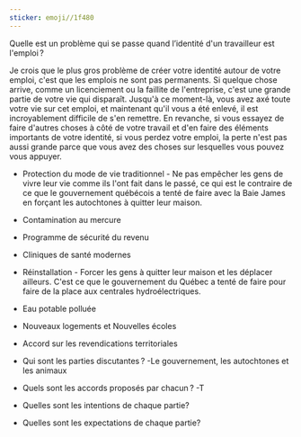 ```yaml
---
sticker: emoji//1f480
---
```

Quelle est un problème qui se passe quand l’identité d'un travailleur est l'emploi ?

Je crois que le plus gros problème de créer votre identité autour de votre emploi, c'est que les emplois ne sont pas permanents. Si quelque chose arrive, comme un licenciement ou la faillite de l'entreprise, c'est une grande partie de votre vie qui disparaît. Jusqu'à ce moment-là, vous avez axé toute votre vie sur cet emploi, et maintenant qu'il vous a été enlevé, il est incroyablement difficile de s'en remettre. En revanche, si vous essayez de faire d'autres choses à côté de votre travail et d'en faire des éléments importants de votre identité, si vous perdez votre emploi, la perte n'est pas aussi grande parce que vous avez des choses sur lesquelles vous pouvez vous appuyer.

- Protection du mode de vie traditionnel - Ne pas empêcher les gens de vivre leur vie comme ils l'ont fait dans le passé, ce qui est le contraire de ce que le gouvernement québécois a tenté de faire avec la Baie James en forçant les autochtones à quitter leur maison.
- Contamination au mercure
- Programme de sécurité du revenu
- Cliniques de santé modernes
- Réinstallation - Forcer les gens à quitter leur maison et les déplacer ailleurs. C'est ce que le gouvernement du Québec a tenté de faire pour faire de la place aux centrales hydroélectriques.
- Eau potable polluée
- Nouveaux logements et Nouvelles écoles
- Accord sur les revendications territoriales

- Qui sont les parties discutantes ?
-Le gouvernement, les autochtones et les animaux
- Quels sont les accords proposés par chacun ?
-T
- Quelles sont les intentions de chaque partie?
- Quelles sont les expectations de chaque partie?